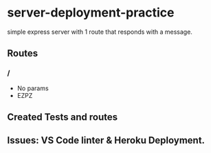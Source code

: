 # server-deployment-practice

simple express server with 1 route that responds with a message.

## Routes

### /

* No params
* EZPZ

## Created Tests and routes

## Issues: VS Code linter & Heroku Deployment. 
